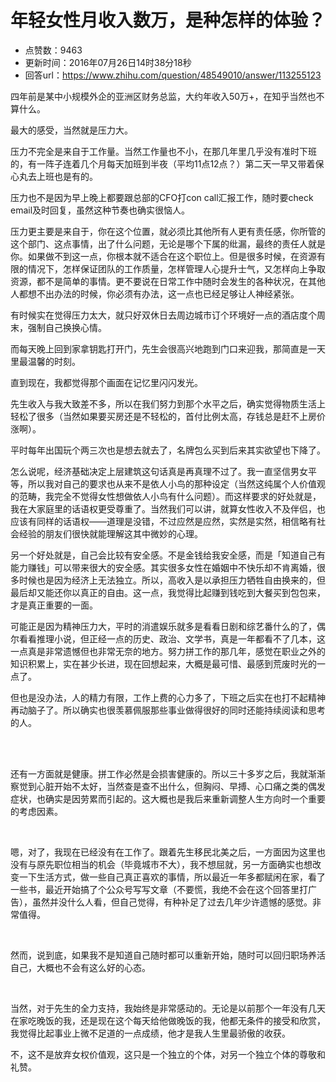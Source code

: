 # 年轻女性月收入数万，是种怎样的体验？
- 点赞数：9463
- 更新时间：2016年07月26日14时38分18秒
- 回答url：https://www.zhihu.com/question/48549010/answer/113255123
<body>
 <p data-pid="6h7t0kKn">四年前是某中小规模外企的亚洲区财务总监，大约年收入50万+，在知乎当然也不算什么。</p>
 <p data-pid="7oxlL3HK">最大的感受，当然就是压力大。</p>
 <p data-pid="R340E5dV">压力不完全是来自于工作量。当然工作量也不小，在那几年里几乎没有准时下班的，有一阵子连着几个月每天加班到半夜（平均11点12点？）第二天一早又带着保心丸去上班也是有的。</p>
 <p data-pid="KjIOALSI">压力也不是因为早上晚上都要跟总部的CFO打con call汇报工作，随时要check email及时回复，虽然这种节奏也确实很恼人。</p>
 <p data-pid="nBC_1jop">压力更主要是来自于，你在这个位置，就必须比其他所有人更有责任感，你所管的这个部门、这点事情，出了什么问题，无论是哪个下属的纰漏，最终的责任人就是你。如果做不到这一点，你根本就不适合在这个职位上。但是很多时候，在资源有限的情况下，怎样保证团队的工作质量，怎样管理人心提升士气，又怎样向上争取资源，都不是简单的事情。更不要说在日常工作中随时会发生的各种状况，在其他人都想不出办法的时候，你必须有办法，这一点也已经足够让人神经紧张。</p>
 <p data-pid="NWA0khvg">有时候实在觉得压力太大，就只好双休日去周边城市订个环境好一点的酒店度个周末，强制自己换换心情。</p>
 <p data-pid="NoTtjPLt">而每天晚上回到家拿钥匙打开门，先生会很高兴地跑到门口来迎我，那简直是一天里最温馨的时刻。</p>
 <p data-pid="sc_fm-De">直到现在，我都觉得那个画面在记忆里闪闪发光。</p>
 <p data-pid="3U-zDFAD">先生收入与我大致差不多，所以在我们努力到那个水平之后，确实觉得物质生活上轻松了很多（当然如果要买房还是不轻松的，首付比例太高，存钱总是赶不上房价涨啊）。</p>
 <p data-pid="NIhIaJJG">平时每年出国玩个两三次也是想去就去了，名牌包么买到后来其实欲望也下降了。</p>
 <p data-pid="CMkYlewd">怎么说呢，经济基础决定上层建筑这句话真是再真理不过了。我一直坚信男女平等，所以我对自己的要求也从来不是依人小鸟的那种设定（当然这纯属个人价值观的范畴，我完全不觉得女性想做依人小鸟有什么问题）。而这样要求的好处就是，我在大家庭里的话语权更受尊重了。当然我们可以讲，就算女性收入不及伴侣，也应该有同样的话语权——道理是没错，不过应然是应然，实然是实然，相信略有社会经验的朋友们很快就能理解这其中微妙的心理。</p>
 <p data-pid="-jb6vX8s">另一个好处就是，自己会比较有安全感。不是金钱给我安全感，而是「知道自己有能力赚钱」可以带来很大的安全感。其实很多女性在婚姻中不快乐却不肯离婚，很多时候也是因为经济上无法独立。所以，高收入是以承担压力牺牲自由换来的，但最后却又能还你以真正的自由。这一点，我觉得比起赚到钱吃到大餐买到包包来，才是真正重要的一面。</p>
 <p data-pid="oIm1VJm4">可能正是因为精神压力大，平时的消遣娱乐就多是看看日剧和综艺番什么的了，偶尔看看推理小说，但正经一点的历史、政治、文学书，真是一年都看不了几本，这一点真是非常遗憾但也非常无奈的地方。努力拼工作的那几年，感觉在职业之外的知识积累上，实在甚少长进，现在回想起来，大概是最可惜、最感到荒废时光的一点了。</p>
 <p data-pid="Zpmic9qm">但也是没办法，人的精力有限，工作上费的心力多了，下班之后实在也打不起精神再动脑子了。所以确实也很羡慕佩服那些事业做得很好的同时还能持续阅读和思考的人。</p>
 <br>
 <br>
 <p data-pid="TgZbPZ1R">还有一方面就是健康。拼工作必然是会损害健康的。所以三十多岁之后，我就渐渐察觉到心脏开始不太好，当然查是查不出什么，但胸闷、早搏、心口痛之类的偶发症状，也确实是因劳累而引起的。这大概也是我后来重新调整人生方向时一个重要的考虑因素。</p>
 <br>
 <p data-pid="odpOztX-">嗯，对了，我现在已经没有在工作了。跟着先生移民北美之后，一方面因为这里也没有与原先职位相当的机会（毕竟城市不大），我不想屈就，另一方面确实也想改变一下生活方式，做一些自己真正喜欢的事情，所以最近一年多都赋闲在家，看了一些书，最近开始搞了个公众号写写文章（不要慌，我绝不会在这个回答里打广告），虽然并没什么人看，但自己觉得，有种补足了过去几年少许遗憾的感觉。非常值得。</p>
 <br>
 <p data-pid="NS3iqSPW">然而，说到底，如果我不是知道自己随时都可以重新开始，随时可以回归职场养活自己，大概也不会有这么好的心态。</p>
 <br>
 <p data-pid="H-IGZRTD">当然，对于先生的全力支持，我始终是非常感动的。无论是以前那个一年没有几天在家吃晚饭的我，还是现在这个每天给他做晚饭的我，他都无条件的接受和欣赏，我觉得比起事业上微不足道的一点成绩，他才是我人生里最骄傲的收获。</p>
 <p data-pid="cOd0Kap6">不，这不是放弃女权价值观，这只是一个独立的个体，对另一个独立个体的尊敬和礼赞。</p>
</body>